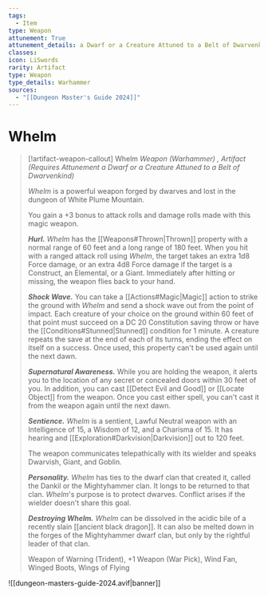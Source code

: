 ```yaml
---
tags:
  - Item
type: Weapon
attunement: True
attunement_details: a Dwarf or a Creature Attuned to a Belt of Dwarvenkind
classes:
icon: LiSwords
rarity: Artifact
type: Weapon
type_details: Warhammer
sources: 
  - "[[Dungeon Master's Guide 2024]]"
---
```

# Whelm
>[!artifact-weapon-callout] Whelm
>_Weapon (Warhammer) , Artifact (Requires Attunement a Dwarf or a Creature Attuned to a Belt of Dwarvenkind)_
>
>_Whelm_ is a powerful weapon forged by dwarves and lost in the dungeon of White Plume Mountain.
>
>You gain a +3 bonus to attack rolls and damage rolls made with this magic weapon.
>
>**_Hurl._** _Whelm_ has the [[Weapons#Thrown\|Thrown]] property with a normal range of 60 feet and a long range of 180 feet. When you hit with a ranged attack roll using _Whelm_, the target takes an extra 1d8 Force damage, or an extra 4d8 Force damage if the target is a Construct, an Elemental, or a Giant. Immediately after hitting or missing, the weapon flies back to your hand.
>
>**_Shock Wave._** You can take a [[Actions#Magic\|Magic]] action to strike the ground with _Whelm_ and send a shock wave out from the point of impact. Each creature of your choice on the ground within 60 feet of that point must succeed on a DC 20 Constitution saving throw or have the [[Conditions#Stunned\|Stunned]] condition for 1 minute. A creature repeats the save at the end of each of its turns, ending the effect on itself on a success. Once used, this property can't be used again until the next dawn.
>
>**_Supernatural Awareness._** While you are holding the weapon, it alerts you to the location of any secret or concealed doors within 30 feet of you. In addition, you can cast [[Detect Evil and Good]] or [[Locate Object]] from the weapon. Once you cast either spell, you can't cast it from the weapon again until the next dawn.
>
>**_Sentience._** _Whelm_ is a sentient, Lawful Neutral weapon with an Intelligence of 15, a Wisdom of 12, and a Charisma of 15. It has hearing and [[Exploration#Darkvision\|Darkvision]] out to 120 feet.
>
>The weapon communicates telepathically with its wielder and speaks Dwarvish, Giant, and Goblin.
>
>**_Personality._** _Whelm_ has ties to the dwarf clan that created it, called the Dankil or the Mightyhammer clan. It longs to be returned to that clan. _Whelm_'s purpose is to protect dwarves. Conflict arises if the wielder doesn't share this goal.
>
>**_Destroying Whelm._** _Whelm_ can be dissolved in the acidic bile of a recently slain [[ancient black dragon]]. It can also be melted down in the forges of the Mightyhammer dwarf clan, but only by the rightful leader of that clan.
>
>
>Weapon of Warning (Trident), +1 Weapon (War Pick), Wind Fan, Winged Boots, Wings of Flying
>


![[dungeon-masters-guide-2024.avif|banner]]